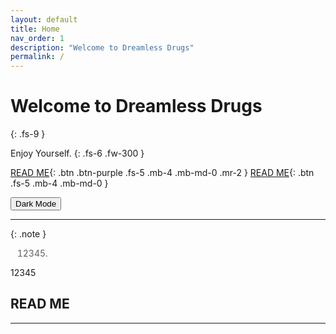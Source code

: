```yaml
---
layout: default
title: Home
nav_order: 1
description: "Welcome to Dreamless Drugs"
permalink: /
---
```


# Welcome to Dreamless Drugs
{: .fs-9 }

Enjoy Yourself.
{: .fs-6 .fw-300 }

[READ ME](#read-me){: .btn .btn-purple .fs-5 .mb-4 .mb-md-0 .mr-2 }
[READ ME](#read-me){: .btn .fs-5 .mb-4 .mb-md-0 }

<button class="btn js-toggle-dark-mode">Dark Mode</button>

<script>
const toggleDarkMode = document.querySelector('.js-toggle-dark-mode');

jtd.addEvent(toggleDarkMode, 'click', function(){
  if (jtd.getTheme() === 'dark') {
    jtd.setTheme('light');
    toggleDarkMode.textContent = 'Dark Mode';
  } else {
    jtd.setTheme('dark');
    toggleDarkMode.textContent = 'Light Mode';
  }
});
</script>

---

{: .note }
> 12345.

12345

## READ ME

----

